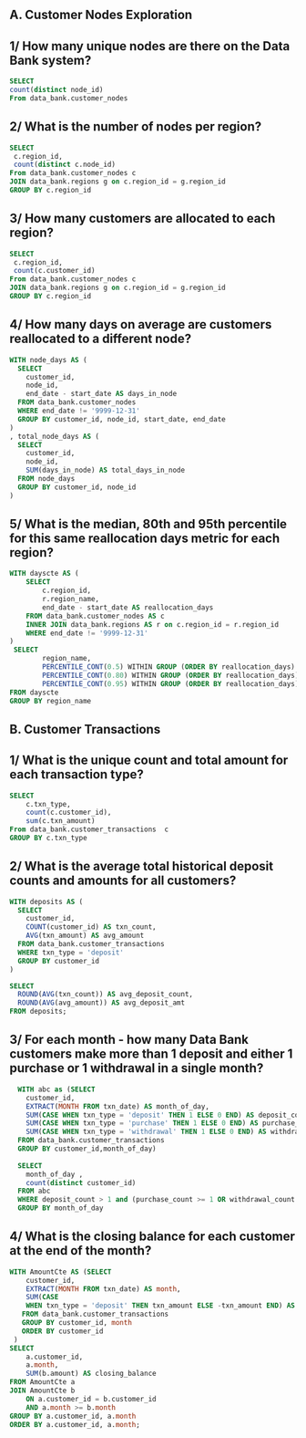 ## A. Customer Nodes Exploration
## 1/ How many unique nodes are there on the Data Bank system?
```sql
SELECT 
count(distinct node_id)
From data_bank.customer_nodes
```
## 2/ What is the number of nodes per region?
```sql
SELECT 
 c.region_id,
 count(distinct c.node_id)
From data_bank.customer_nodes c 
JOIN data_bank.regions g on c.region_id = g.region_id
GROUP BY c.region_id
```
## 3/ How many customers are allocated to each region?
```sql
SELECT 
 c.region_id,
 count(c.customer_id)
From data_bank.customer_nodes c 
JOIN data_bank.regions g on c.region_id = g.region_id
GROUP BY c.region_id
```

##  4/ How many days on average are customers reallocated to a different node?
```sql
WITH node_days AS (
  SELECT 
    customer_id, 
    node_id,
    end_date - start_date AS days_in_node
  FROM data_bank.customer_nodes
  WHERE end_date != '9999-12-31'
  GROUP BY customer_id, node_id, start_date, end_date
) 
, total_node_days AS (
  SELECT 
    customer_id,
    node_id,
    SUM(days_in_node) AS total_days_in_node
  FROM node_days
  GROUP BY customer_id, node_id
)
```
## 5/ What is the median, 80th and 95th percentile for this same reallocation days metric for each region?
```sql
WITH dayscte AS (
    SELECT 
        c.region_id,
        r.region_name,
        end_date - start_date AS reallocation_days
    FROM data_bank.customer_nodes AS c
    INNER JOIN data_bank.regions AS r on c.region_id = r.region_id
    WHERE end_date != '9999-12-31'
)
 SELECT 
        region_name,
        PERCENTILE_CONT(0.5) WITHIN GROUP (ORDER BY reallocation_days) AS median,
        PERCENTILE_CONT(0.80) WITHIN GROUP (ORDER BY reallocation_days) AS percentile_80,
        PERCENTILE_CONT(0.95) WITHIN GROUP (ORDER BY reallocation_days)AS percentile_95
FROM dayscte
GROUP BY region_name
```
## B. Customer Transactions

##  1/ What is the unique count and total amount for each transaction type?
```sql
SELECT 
	c.txn_type,
    count(c.customer_id),
    sum(c.txn_amount)
From data_bank.customer_transactions  c
GROUP BY c.txn_type
```

## 2/  What is the average total historical deposit counts and amounts for all customers?
```sql
WITH deposits AS (
  SELECT 
    customer_id, 
    COUNT(customer_id) AS txn_count, 
    AVG(txn_amount) AS avg_amount
  FROM data_bank.customer_transactions
  WHERE txn_type = 'deposit'
  GROUP BY customer_id
)

SELECT 
  ROUND(AVG(txn_count)) AS avg_deposit_count, 
  ROUND(AVG(avg_amount)) AS avg_deposit_amt
FROM deposits;
```
## 3/ For each month - how many Data Bank customers make more than 1 deposit and either 1 purchase or 1 withdrawal in a single month?
```sql
  WITH abc as (SELECT 
    customer_id, 
    EXTRACT(MONTH FROM txn_date) AS month_of_day,
    SUM(CASE WHEN txn_type = 'deposit' THEN 1 ELSE 0 END) AS deposit_count,
    SUM(CASE WHEN txn_type = 'purchase' THEN 1 ELSE 0 END) AS purchase_count,
    SUM(CASE WHEN txn_type = 'withdrawal' THEN 1 ELSE 0 END) AS withdrawal_count
  FROM data_bank.customer_transactions
  GROUP BY customer_id,month_of_day)
  
  SELECT 
  	month_of_day ,
    count(distinct customer_id)
  FROM abc
  WHERE deposit_count > 1 and (purchase_count >= 1 OR withdrawal_count >= 1)
  GROUP BY month_of_day
```
## 4/ What is the closing balance for each customer at the end of the month?
```sql
WITH AmountCte AS (SELECT 
   	customer_id,
   	EXTRACT(MONTH FROM txn_date) AS month,
   	SUM(CASE 
   	WHEN txn_type = 'deposit' THEN txn_amount ELSE -txn_amount END) AS amount
   FROM data_bank.customer_transactions
   GROUP BY customer_id, month
   ORDER BY customer_id
 )
SELECT 
    a.customer_id, 
    a.month,
    SUM(b.amount) AS closing_balance
FROM AmountCte a
JOIN AmountCte b 
    ON a.customer_id = b.customer_id 
    AND a.month >= b.month
GROUP BY a.customer_id, a.month
ORDER BY a.customer_id, a.month;
```
  
  